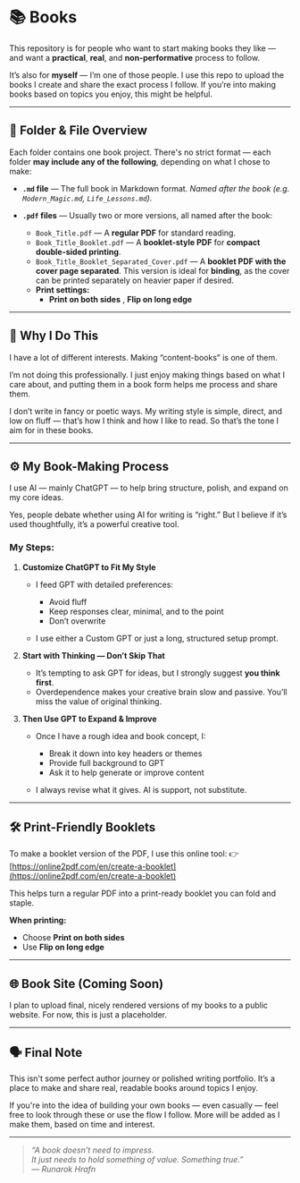 # 📚 Books

This repository is for people who want to start making books they like — and want a **practical**, **real**, and **non-performative** process to follow.

It’s also for **myself** — I’m one of those people.
I use this repo to upload the books I create and share the exact process I follow. If you’re into making books based on topics you enjoy, this might be helpful.

---

## 📁 Folder & File Overview

Each folder contains one book project. There's no strict format — each folder **may include any of the following**, depending on what I chose to make:

* **`.md` file** — The full book in Markdown format.
  *Named after the book (e.g. `Modern_Magic.md`, `Life_Lessons.md`).*

* **`.pdf` files** — Usually two or more versions, all named after the book:

  * `Book_Title.pdf` — A **regular PDF** for standard reading.
  * `Book_Title_Booklet.pdf` — A **booklet-style PDF** for **compact double-sided printing**.
  * `Book_Title_Booklet_Separated_Cover.pdf` — A **booklet PDF with the cover page separated**.
    This version is ideal for **binding**, as the cover can be printed separately on heavier paper if desired.
  * **Print settings:**
    * **Print on both sides** , **Flip on long edge**

---

## 🧠 Why I Do This

I have a lot of different interests. Making “content-books” is one of them.

I’m not doing this professionally. I just enjoy making things based on what I care about, and putting them in a book form helps me process and share them.

I don’t write in fancy or poetic ways.
My writing style is simple, direct, and low on fluff — that’s how I think and how I like to read. So that’s the tone I aim for in these books.

---

## ⚙️ My Book-Making Process

I use AI — mainly ChatGPT — to help bring structure, polish, and expand on my core ideas.

Yes, people debate whether using AI for writing is “right.” But I believe if it’s used thoughtfully, it’s a powerful creative tool.

### My Steps:

1. **Customize ChatGPT to Fit My Style**

   * I feed GPT with detailed preferences:

     * Avoid fluff
     * Keep responses clear, minimal, and to the point
     * Don’t overwrite
   * I use either a Custom GPT or just a long, structured setup prompt.

2. **Start with Thinking — Don’t Skip That**

   * It’s tempting to ask GPT for ideas, but I strongly suggest **you think first**.
   * Overdependence makes your creative brain slow and passive. You’ll miss the value of original thinking.

3. **Then Use GPT to Expand & Improve**

   * Once I have a rough idea and book concept, I:

     * Break it down into key headers or themes
     * Provide full background to GPT
     * Ask it to help generate or improve content
   * I always revise what it gives. AI is support, not substitute.

---

## 🛠️ Print-Friendly Booklets

To make a booklet version of the PDF, I use this online tool:
👉 [https://online2pdf.com/en/create-a-booklet](https://online2pdf.com/en/create-a-booklet)

This helps turn a regular PDF into a print-ready booklet you can fold and staple.

**When printing:**

* Choose **Print on both sides**
* Use **Flip on long edge**

---

## 🌐 Book Site (Coming Soon)

I plan to upload final, nicely rendered versions of my books to a public website.
For now, this is just a placeholder.

---

## 🗣 Final Note

This isn't some perfect author journey or polished writing portfolio.
It’s a place to make and share real, readable books around topics I enjoy.

If you're into the idea of building your own books — even casually — feel free to look through these or use the flow I follow.
More will be added as I make them, based on time and interest.

---

> *“A book doesn’t need to impress.  
> It just needs to hold something of value. Something true.”*  
> — *Runarok Hrafn*
